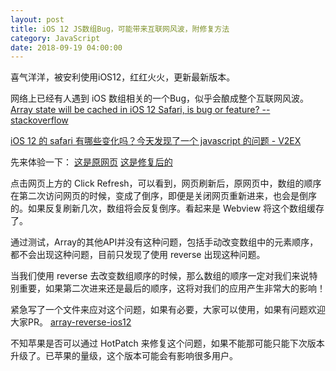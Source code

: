 ```yaml
---
layout: post
title: iOS 12 JS数组Bug，可能带来互联网风波，附修复方法
category: JavaScript
date: 2018-09-19 04:00:00
---
```


喜气洋洋，被安利使用iOS12，红红火火，更新最新版本。

网络上已经有人遇到 iOS 数组相关的一个Bug，似乎会酿成整个互联网风波。
[Array state will be cached in iOS 12 Safari, is bug or feature? -- stackoverflow](https://stackoverflow.com/questions/52390368/array-state-will-be-cached-in-ios-12-safari-is-bug-or-feature/52392901#52392901)

[iOS 12 的 safari 有哪些变化吗？今天发现了一个 javascript 的问题 - V2EX](https://www.v2ex.com/t/490590)

先来体验一下：
[这是原网页](https://fanmingfei.github.io/array-reverse-ios12/origin.html)
[这是修复后的](https://fanmingfei.github.io/array-reverse-ios12/fixed.html)

点击网页上方的 Click Refresh，可以看到，网页刷新后，原网页中，数组的顺序在第二次访问网页的时候，变成了倒序，即便是关闭网页重新进来，也会是倒序的。如果反复刷新几次，数组将会反复倒序。看起来是 Webview 将这个数组缓存了。

通过测试，Array的其他API并没有这种问题，包括手动改变数组中的元素顺序，都不会出现这种问题，目前只发现了使用 reverse 出现这种问题。

当我们使用 reverse 去改变数组顺序的时候，那么数组的顺序一定对我们来说特别重要，如果第二次进来还是最后的顺序，这将对我们的应用产生非常大的影响！

紧急写了一个文件来应对这个问题，如果有必要，大家可以使用，如果有问题欢迎大家PR。
[array-reverse-ios12](https://github.com/fanmingfei/array-reverse-ios12)


不知苹果是否可以通过 HotPatch 来修复这个问题，如果不能那可能只能下次版本升级了。已苹果的量级，这个版本可能会有影响很多用户。
